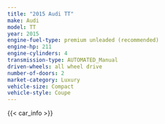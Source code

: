 ```yaml
---
title: "2015 Audi TT"
make: Audi
model: TT
year: 2015
engine-fuel-type: premium unleaded (recommended)
engine-hp: 211
engine-cylinders: 4
transmission-type: AUTOMATED_Manual
driven-wheels: all wheel drive
number-of-doors: 2
market-category: Luxury
vehicle-size: Compact
vehicle-style: Coupe
---
```


{{< car_info >}}
